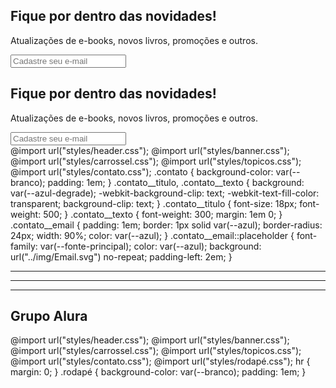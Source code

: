 <section class="contato"></section>
<section class="contato">
  <h2>Fique por dentro das novidades!</h2>
  <p>Atualizações de e-books, novos livros, promoções e outros.</p>
  <input type="email" placeholder="Cadastre seu e-mail" />
</section>
<section class="contato">
  <h2 class="contato__titulo">Fique por dentro das novidades!</h2>
  <p class="contato__texto"> Atualizações de e-books, novos livros, promoções e outros.</p>
  <input type="email" placeholder="Cadastre seu e-mail" class="contato__email"/>
</section>
@import url("styles/header.css");
@import url("styles/banner.css");
@import url("styles/carrossel.css");
@import url("styles/topicos.css");
@import url("styles/contato.css");
.contato {
  background-color: var(--branco);
  padding: 1em;
}
.contato__titulo,
.contato__texto {
  background: var(--azul-degrade);
  -webkit-background-clip: text;
  -webkit-text-fill-color: transparent;
  background-clip: text;
}
.contato__titulo {
  font-size: 18px;
  font-weight: 500;
}
.contato__texto {
  font-weight: 300;
  margin: 1em 0;
}
.contato__email {
  padding: 1em;
  border: 1px solid var(--azul);
  border-radius: 24px;
  width: 90%;
  color: var(--azul);
}
.contato__email::placeholder {
  font-family: var(--fonte-principal);
  color: var(--azul);
  background: url("../img/Email.svg") no-repeat;
  padding-left: 2em;
}
<hr />
<hr />

<footer class="rodapé">

</footer>
<hr />

<footer class="rodapé">
  <h2 class="rodapé__titulo">Grupo Alura</h2>
</footer>
@import url("styles/header.css");
@import url("styles/banner.css");
@import url("styles/carrossel.css");
@import url("styles/topicos.css");
@import url("styles/contato.css");
@import url("styles/rodapé.css");
hr {
  margin: 0;
}
.rodapé {
  background-color: var(--branco);
  padding: 1em;
}
